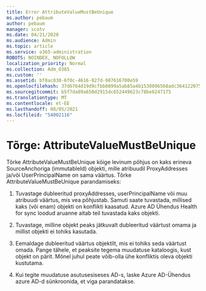 ```yaml
---
title: Error AttributeValueMustBeUnique
ms.author: pebaum
author: pebaum
manager: scotv
ms.date: 04/21/2020
ms.audience: Admin
ms.topic: article
ms.service: o365-administration
ROBOTS: NOINDEX, NOFOLLOW
localization_priority: Normal
ms.collection: Adm_O365
ms.custom: ''
ms.assetid: bf8ac830-6f0c-4616-827d-987616700e59
ms.openlocfilehash: 37d6764d19d9cfbb0899a5ab85a4b1530896568adc364122075b7d6f2a32970a
ms.sourcegitcommit: b5f7da89a650d2915dc652449623c78be6247175
ms.translationtype: MT
ms.contentlocale: et-EE
ms.lasthandoff: 08/05/2021
ms.locfileid: "54002116"
---
```

# <a name="error-attributevaluemustbeunique"></a>Tõrge: AttributeValueMustBeUnique

Tõrke AttributeValueMustBeUnique kõige levinum põhjus on kaks erineva SourceAnchoriga (immutableId) objekti, mille atribuudil ProxyAddresses ja/või UserPrincipalName on sama väärtus. Tõrke AttributeValueMustBeUnique parandamiseks:
  
1. Tuvastage dubleeritud proxyAddresses, userPrincipalName või muu atribuudi väärtus, mis vea põhjustab. Samuti saate tuvastada, millised kaks (või enam) objekti on konflikti kaasatud. Azure AD Ühendus Health for sync loodud aruanne aitab teil tuvastada kaks objekti.
    
2. Tuvastage, milline objekt peaks jätkuvalt dubleeritud väärtust omama ja millist objekti ei tohiks kasutada.
    
3. Eemaldage dubleeritud väärtus objektilt, mis ei tohiks seda väärtust omada. Pange tähele, et peaksite tegema muudatuse kataloogis, kust objekt on pärit. Mõnel juhul peate võib-olla ühe konfliktis oleva objekti kustutama.
    
4. Kui tegite muudatuse asutusesiseses AD-s, laske Azure AD-Ühendus azure AD-d sünkroonida, et viga parandatakse.
    

